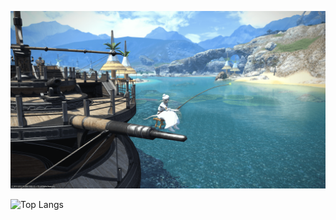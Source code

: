 ![fishing](https://github.com/everpcpc/everpcpc/blob/master/fishing.png)

![Top Langs](https://github-readme-stats.vercel.app/api/wakatime?username=everpcpc&layout=compact&langs_count=6)
